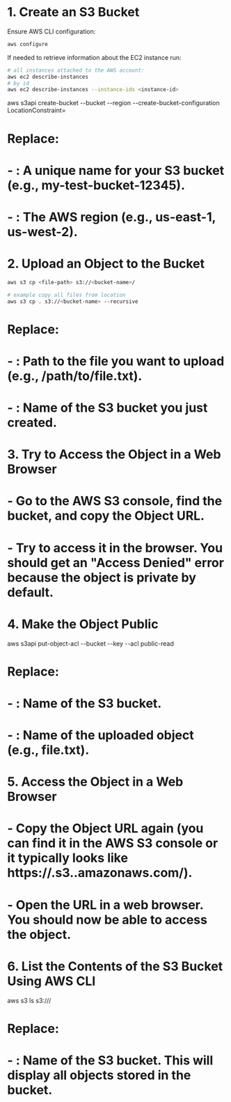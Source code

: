 # 1. Create an S3 Bucket

Ensure AWS CLI configuration:

```sh
aws configure
```

If needed to retrieve information about the EC2 instance run:

```sh
# all instances attached to the AWS account:
aws ec2 describe-instances
# by id
aws ec2 describe-instances --instance-ids <instance-id>
```

aws s3api create-bucket --bucket <bucket-name> --region <region> --create-bucket-configuration LocationConstraint=<region>

# Replace:

# - <bucket-name>: A unique name for your S3 bucket (e.g., my-test-bucket-12345).

# - <region>: The AWS region (e.g., us-east-1, us-west-2).

# 2. Upload an Object to the Bucket

```sh
aws s3 cp <file-path> s3://<bucket-name>/

# example copy all files from location
aws s3 cp . s3://<bucket-name> --recursive
```

# Replace:

# - <file-path>: Path to the file you want to upload (e.g., /path/to/file.txt).

# - <bucket-name>: Name of the S3 bucket you just created.

# 3. Try to Access the Object in a Web Browser

# - Go to the AWS S3 console, find the bucket, and copy the Object URL.

# - Try to access it in the browser. You should get an "Access Denied" error because the object is private by default.

# 4. Make the Object Public

aws s3api put-object-acl --bucket <bucket-name> --key <object-key> --acl public-read

# Replace:

# - <bucket-name>: Name of the S3 bucket.

# - <object-key>: Name of the uploaded object (e.g., file.txt).

# 5. Access the Object in a Web Browser

# - Copy the Object URL again (you can find it in the AWS S3 console or it typically looks like https://<bucket-name>.s3.<region>.amazonaws.com/<object-key>).

# - Open the URL in a web browser. You should now be able to access the object.

# 6. List the Contents of the S3 Bucket Using AWS CLI

aws s3 ls s3://<bucket-name>/

# Replace:

# - <bucket-name>: Name of the S3 bucket. This will display all objects stored in the bucket.

```

```
